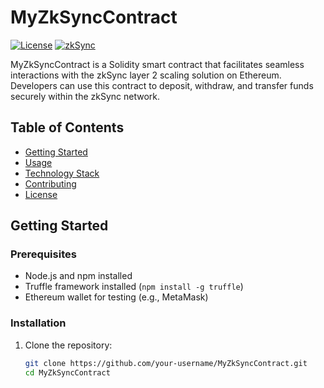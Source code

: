# MyZkSyncContract

[![License](https://img.shields.io/badge/license-MIT-blue.svg)](LICENSE)
[![zkSync](https://img.shields.io/badge/zkSync-v2.0.0-brightgreen.svg)](https://github.com/matter-labs/zksync)

MyZkSyncContract is a Solidity smart contract that facilitates seamless interactions with the zkSync layer 2 scaling solution on Ethereum. Developers can use this contract to deposit, withdraw, and transfer funds securely within the zkSync network.

## Table of Contents

- [Getting Started](#getting-started)
- [Usage](#usage)
- [Technology Stack](#technology-stack)
- [Contributing](#contributing)
- [License](#license)

## Getting Started

### Prerequisites

- Node.js and npm installed
- Truffle framework installed (`npm install -g truffle`)
- Ethereum wallet for testing (e.g., MetaMask)

### Installation

1. Clone the repository:

   ```bash
   git clone https://github.com/your-username/MyZkSyncContract.git
   cd MyZkSyncContract
